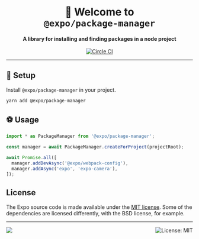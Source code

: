 <!-- Title -->
<h1 align="center">
👋 Welcome to <br><code>@expo/package-manager</code>
</h1>

<!-- Header -->

<p align="center">
    <b>A library for installing and finding packages in a node project</b>
    <br/>
    <br/>
    <a aria-label="Circle CI" href="https://circleci.com/gh/expo/expo-cli/tree/main">
        <img alt="Circle CI" src="https://flat.badgen.net/circleci/github/expo/expo-cli?label=Circle%20CI&labelColor=555555&icon=circleci">
    </a>
</p>

---

<!-- Body -->

## 🏁 Setup

Install `@expo/package-manager` in your project.

```sh
yarn add @expo/package-manager
```

## ⚽️ Usage

```ts
import * as PackageManager from '@expo/package-manager';

const manager = await PackageManager.createForProject(projectRoot);

await Promise.all([
  manager.addDevAsync('@expo/webpack-config'),
  manager.addAsync('expo', 'expo-camera'),
]);
```

## License

The Expo source code is made available under the [MIT license](LICENSE). Some of the dependencies are licensed differently, with the BSD license, for example.

<!-- Footer -->

---

<p>
    <a aria-label="sponsored by expo" href="http://expo.dev">
        <img src="https://img.shields.io/badge/SPONSORED%20BY%20EXPO-4630EB.svg?style=for-the-badge" target="_blank" />
    </a>
    <a aria-label="@expo/package-manager is free to use" href="/LICENSE" target="_blank">
        <img align="right" alt="License: MIT" src="https://img.shields.io/badge/License-MIT-success.svg?style=for-the-badge&color=33CC12" target="_blank" />
    </a>
</p>
